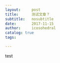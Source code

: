 ```yaml
---
layout:     post
title:      测试文章？
subtitle:   nosubtitle
date:       2017-11-15
author:     icosohedral
catalog: true
tags:

---
```

test
